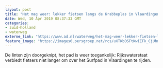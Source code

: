 ```yaml
---
layout: post
title: "Het mag weer: lekker fietsen langs de Krabbeplas in Vlaardingen"
date: Wed, 10 Apr 2019 08:37:33 GMT
categories: 
- zuid-holland 
- waterweg 
externe_link: "https://www.ad.nl/waterweg/het-mag-weer-lekker-fietsen-langs-de-krabbeplas-in-vlaardingen~a3ab9cfb/"
feature_image: "https://images0.persgroep.net/rcs/uXTKbOSFtKwIIFk_CjUhnAFQYkA/diocontent/145181111/_fitwidth/400/?appId=21791a8992982cd8da851550a453bd7f&quality=0.7"
---
```


De linten zijn doorgeknipt, het pad is weer toegankelijk: Rijkswaterstaat verbiedt fietsers niet langer om over het Surfpad in Vlaardingen te rijden.
